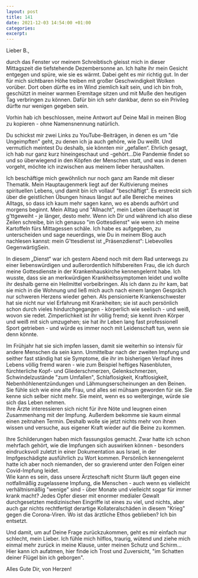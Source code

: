 ```yaml
---
layout: post
title: 141
date: 2021-12-03 14:54:00 +01:00
categories: 
excerpt: 
---
```


Lieber B.,

durch das Fenster vor meinem Schreibtisch gleisst mich in dieser Mittagszeit die tiefstehende Dezembersonne an. Ich halte ihr mein Gesicht entgegen und spüre, wie sie es wärmt. Dabei geht es mir richtig gut. In der für mich sichtbaren Höhe treiben mit großer Geschwindigkeit Wolken vorüber. Dort oben dürfte es im Wind ziemlich kalt sein, und ich bin froh, geschützt in meiner warmen Eremitage sitzen und mit Muße den heutigen Tag verbringen zu können. Dafür bin ich sehr dankbar, denn so ein Privileg dürfte nur wenigen gegeben sein.

Vorhin hab ich beschlossen, meine Antwort auf Deine Mail in meinen Blog zu kopieren - ohne Namensnennung natürlich.

Du schickst mir zwei Links zu YouTube-Beiträgen, in denen es um "die Ungeimpften" geht, zu denen ich ja auch gehöre, wie Du weißt. Und vermutlich meintest Du deshalb, sie könnten mir „gefallen“. Ehrlich gesagt, ich hab nur ganz kurz hineingeschaut und -gehört...Die Pandemie findet so und so überwiegend in den Köpfen der Menschen statt, und was in denen vorgeht, möchte ich inzwischen aus meinem lieber heraushalten.

Ich beschäftige mich gewöhnlich nur noch ganz am Rande mit dieser Thematik. Mein Hauptaugenmerk liegt auf der Kultivierung meines spirituellen Lebens, und damit bin ich vollauf "beschäftigt". Es erstreckt sich über die geistlichen Übungen hinaus längst auf alle Bereiche meines Alltags, so dass ich kaum mehr sagen kann, wo es abends aufhört und morgens beginnt. Mein Alltag und "Allnacht", mein Leben überhaupt ist g'ttgeweiht - je länger, desto mehr. Wenn ich Dir und während ich also diese Zeilen schreibe, bin ich genauso "im Gottesdienst" wie wenn ich meine Kartoffeln fürs Mittagessen schäle. Ich habe es aufgegeben, zu unterscheiden und sage neuerdings, wie Du in meinem Blog auch nachlesen kannst: mein G'ttesdienst ist „Präsenzdienst“: Liebevolles GegenwärtigSein.

In diesem „Dienst“ war ich gestern Abend noch mit dem Rad unterwegs zu einer liebenswürdigen und außerordentlich hilfsbereiten Frau, die ich durch meine Gottesdienste in der Krankenhauskirche kennengelernt habe. Ich wusste, dass sie an merkwürdigen Krankheitssymptomen leidet und wollte ihr deshalb gerne ein Heilmittel vorbeibringen. Als ich dann zu ihr kam, bat sie mich in die Wohnung und ließ mich auch nach einem langen Gespräch nur schweren Herzens wieder gehen. Als pensionierte Krankenschwester hat sie nicht nur viel Erfahrung mit Krankheiten; sie ist auch persönlich schon durch vieles hindurchgegangen - körperlich wie seelisch - und weiß, wovon sie redet. Zimperlichkeit ist ihr völlig fremd; sie kennt ihren Körper und weiß mit sich umzugehen; sie hat ihr Leben lang fast professionell Sport getrieben - und würde es immer noch mit Leidenschaft tun, wenn sie denn könnte.

Im Frühjahr hat sie sich impfen lassen, damit sie weiterhin so intensiv für andere Menschen da sein kann. Unmittelbar nach der zweiten Impfung und seither fast ständig hat sie Symptome, die ihr im bisherigen Verlauf ihres Lebens völlig fremd waren - wie zum Beispiel heftiges Nasenbluten, fürchterliche Kopf- und Gliederschmerzen, Gelenkschmerzen, Schwindelzustände "zum Umfallen", Schlaflosigkeit, Kraftlosigkeit, Nebenhöhlenentzündungen und Lähmungserscheinungen an den Beinen. Sie fühle sich wie eine alte Frau, und alles sei mühsam geworden für sie. Sie kenne sich selber nicht mehr. Sie meint, wenn es so weiterginge, würde sie sich das Leben nehmen.\
Ihre Ärzte interessieren sich nicht für ihre Nöte und leugnen einen Zusammenhang mit der Impfung. Außerdem bekomme sie kaum einmal einen zeitnahen Termin. Deshalb wolle sie jetzt nichts mehr von ihnen wissen und versuche, aus eigener Kraft wieder auf die Beine zu kommen.

Ihre Schilderungen haben mich fassungslos gemacht. Zwar hatte ich schon mehrfach gehört, wie die Impfungen sich auswirken können - besonders eindrucksvoll zuletzt in einer Dokumentation aus Israel, in der Impfgeschädigte ausführlich zu Wort kommen. Persönlich kennengelernt hatte ich aber noch niemanden, der so gravierend unter den Folgen einer Covid-Impfung leidet.\
Wie kann es sein, dass unsere Ärzteschaft nicht Sturm läuft gegen eine notfallmäßig zugelassene Impfung, die Menschen - auch wenn es vielleicht verhältnismäßig "wenige" sind - über Monate und vielleicht sogar für immer krank macht? Jedes Opfer dieser mit enormer medialer Gewalt durchgesetzten medizinischen Eingriffe ist eines zu viel, und nichts, aber auch gar nichts rechtfertigt derartige Kollateralschäden in diesem "Krieg" gegen die Corona-Viren. Wo ist das ärztliche Ethos geblieben? Ich bin entsetzt.

Und damit, um auf Deine Frage zurückzukommen, geht es mir einfach nur schlecht, mein Lieber. Ich fühle mich hilflos, traurig, wütend und ziehe mich einmal mehr zurück in meine Klause, unter meinen Schutz und Schirm... Hier kann ich aufatmen, hier finde ich Trost und Zuversicht, "im Schatten deiner Flügel bin ich geborgen".

Alles Gute Dir, von Herzen!
